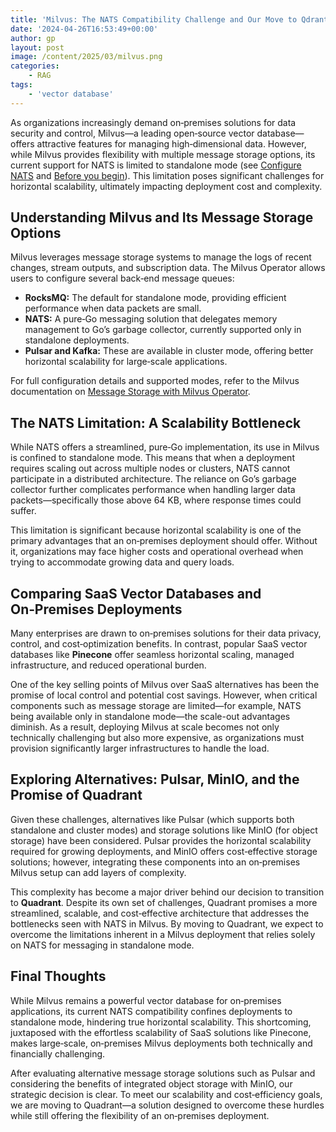 ```yaml
---
title: 'Milvus: The NATS Compatibility Challenge and Our Move to Qdrant'
date: '2024-04-26T16:53:49+00:00'
author: gp
layout: post
image: /content/2025/03/milvus.png
categories:
    - RAG
tags:
    - 'vector database'
---
```


As organizations increasingly demand on‑premises solutions for data security and control, Milvus—a leading open‑source vector database—offers attractive features for managing high‑dimensional data. However, while Milvus provides flexibility with multiple message storage options, its current support for NATS is limited to standalone mode (see [Configure NATS](https://chatgpt.com/c/%EE%88%80cite%EE%88%8232%EE%88%81) and [Before you begin](https://chatgpt.com/c/%EE%88%80cite%EE%88%8230%EE%88%81)). This limitation poses significant challenges for horizontal scalability, ultimately impacting deployment cost and complexity.

## Understanding Milvus and Its Message Storage Options

Milvus leverages message storage systems to manage the logs of recent changes, stream outputs, and subscription data. The Milvus Operator allows users to configure several back‑end message queues:

- **RocksMQ:** The default for standalone mode, providing efficient performance when data packets are small.
- **NATS:** A pure‑Go messaging solution that delegates memory management to Go’s garbage collector, currently supported only in standalone deployments.
- **Pulsar and Kafka:** These are available in cluster mode, offering better horizontal scalability for large‑scale applications.

For full configuration details and supported modes, refer to the Milvus documentation on [Message Storage with Milvus Operator](https://chatgpt.com/c/%EE%88%80cite%EE%88%8225%EE%88%81).

## The NATS Limitation: A Scalability Bottleneck

While NATS offers a streamlined, pure‑Go implementation, its use in Milvus is confined to standalone mode. This means that when a deployment requires scaling out across multiple nodes or clusters, NATS cannot participate in a distributed architecture. The reliance on Go’s garbage collector further complicates performance when handling larger data packets—specifically those above 64 KB, where response times could suffer.

This limitation is significant because horizontal scalability is one of the primary advantages that an on‑premises deployment should offer. Without it, organizations may face higher costs and operational overhead when trying to accommodate growing data and query loads.

## Comparing SaaS Vector Databases and On‑Premises Deployments

Many enterprises are drawn to on‑premises solutions for their data privacy, control, and cost‐optimization benefits. In contrast, popular SaaS vector databases like **Pinecone** offer seamless horizontal scaling, managed infrastructure, and reduced operational burden.

One of the key selling points of Milvus over SaaS alternatives has been the promise of local control and potential cost savings. However, when critical components such as message storage are limited—for example, NATS being available only in standalone mode—the scale-out advantages diminish. As a result, deploying Milvus at scale becomes not only technically challenging but also more expensive, as organizations must provision significantly larger infrastructures to handle the load.

## Exploring Alternatives: Pulsar, MinIO, and the Promise of Quadrant

Given these challenges, alternatives like Pulsar (which supports both standalone and cluster modes) and storage solutions like MinIO (for object storage) have been considered. Pulsar provides the horizontal scalability required for growing deployments, and MinIO offers cost‑effective storage solutions; however, integrating these components into an on‑premises Milvus setup can add layers of complexity.

This complexity has become a major driver behind our decision to transition to **Quadrant**. Despite its own set of challenges, Quadrant promises a more streamlined, scalable, and cost‑effective architecture that addresses the bottlenecks seen with NATS in Milvus. By moving to Quadrant, we expect to overcome the limitations inherent in a Milvus deployment that relies solely on NATS for messaging in standalone mode.

## Final Thoughts

While Milvus remains a powerful vector database for on‑premises applications, its current NATS compatibility confines deployments to standalone mode, hindering true horizontal scalability. This shortcoming, juxtaposed with the effortless scalability of SaaS solutions like Pinecone, makes large‑scale, on‑premises Milvus deployments both technically and financially challenging.

After evaluating alternative message storage solutions such as Pulsar and considering the benefits of integrated object storage with MinIO, our strategic decision is clear. To meet our scalability and cost‑efficiency goals, we are moving to Quadrant—a solution designed to overcome these hurdles while still offering the flexibility of an on‑premises deployment.
